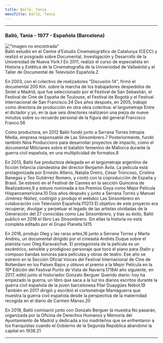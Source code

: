 ```yaml
---
title: Balló, Tania
menuTitle: Balló, Tania
---
```

***
### Balló, Tania - 1977 - Española (Barcelona)
!["Imagen no encontrada"](BallóTania.jpg)       
Balló estudió en el Centre d’Estudis Cinematogràfics de Catalunya (CECC) y realizó el posgrado sobre Documental, Investigación y Desarrollo de la Universidad de Nueva York.1​ En 2011, realizó el curso de especialista en Historia y Estética de la Cinematografía de la Universidad de Valladolid y el Taller de Documental de Televisión Española.2​

En 2003, con el colectivo de realizadores "Discusión 14", firmó el documental 200 Km. sobre la marcha de los trabajadores despedidos de Sintel a Madrid, que fue seleccionado por el Festival de San Sebastián, el Festival de Cine de España de Toulouse, el Festival de Bogotá y el Festival Internacional de San Francisco.3​4​ Dos años después, en 2005, trabajó como directora de producción en otra obra colectiva: el largometraje Entre el dictador y yo, en la que seis directores realizaron una pieza de nueve minutos sobre su recuerdo personal de la figura del general Francisco Franco.5​6​

Como productora, en 2012 Balló fundó junto a Serrana Torres Intropía Media, empresa responsable de Las Sinsombrero.7​ Posteriormente, fundó también Nina Produccions para desarrollar proyectos de impacto, como el documental Milicianes sobre el batallón femenino de Mallorca durante la guerra civil española, en una multiplicidad de formatos.8​

En 2013, Balló fue productora delegada en el largometraje argentino de ficción Infancia clandestina del director Benjamín Ávila. La película está protagonizada por Ernesto Alterio, Natalia Oreiro, César Troncoso, Cristina Banegas y Teo Gutiérrez Romero, y contó con la coproducción de España y Brasil. Se estrenó en el Festival de Cannes en la sección Quincena de Realizadores,9​ y estuvo nominada a los Premios Goya como Mejor Película Hispanoamericana.10​ Dos años después y junto a Serrana Torres y Manuel Jiménez-Núñez, codirigió y produjo el webdoc Las Sinsombrero en colaboración con Televisión Española.11​12​13​ El objetivo de este proyecto era recuperar, divulgar y perpetuar el legado de las artistas olvidadas de la Generación del 27 conocidas como Las Sinsombrero, y tras su éxito, Balló publicó en 2016 el libro Las Sinsombrero. Sin ellas la historia no está completa editado por el Grupo Planeta.14​15​

En 2016, produjo Oleg y las raras artes,16​ junto a Serrana Torres y Marta Andreu, un documental dirigido por el cineasta Andrés Duque sobre el pianista ruso Oleg Karavaichuk. El protagonista de la película es un excéntrico, sensible y prodigioso personaje que tocó el piano para Stalin y compuso bandas sonoras para películas y obras de teatro. Ese año se estrenó en la Sección Oficial Voices del Festival Internacional de Cine de Rotterdam en los Países Bajos y obtuvo el premio a la Mejor Película en la 10ª Edición del Festival Punto de Vista de Navarra.17​18​ Al año siguiente, en 2017, editó junto al historiador Gonzalo Berguer Querido diario: hoy ha empezado la guerra, un libro que saca a la luz los diarios escritos durante la guerra civil española de la joven barcelonesa Pilar Duaygües Nebot.19​ También en 2017 dirigió y escribió el cortometraje Mamáguerra que muestra la guerra civil española desde la perspectiva de la maternidad recogida en el diario de Carmen Manso.20​

En 2018, Balló comisarió junto con Gonzalo Berguer la muestra No pasarán, organizada por la Oficina de Derechos Humanos y Memoria del Ayuntamiento de Madrid y dedicada a los madrileños que se enfrentaron a los franquistas cuando el Gobierno de la Segunda República abandonó la capital en 1936.21​
***